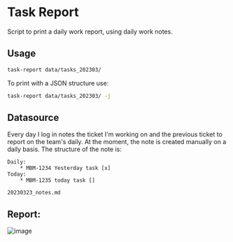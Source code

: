 # Task Report

Script to print a daily work report, using daily work notes.

## Usage
```bash
task-report data/tasks_202303/
```
To print with a JSON structure use:
```bash
task-report data/tasks_202303/ -j
```

## Datasource
Every day I log in notes the ticket I'm working on and the previous ticket to report on the team's daily.
At the moment, the note is created manually on a daily basis.
The structure of the note is:
```
Daily:
	* MBM-1234 Yesterday task [x]
Today:
	* MBM-1235 today task []
```
`20230323_notes.md`

## Report:
![image](https://user-images.githubusercontent.com/6902179/227689217-e2eee2a4-f90b-4910-bbb6-9cebb0b6061e.png)
